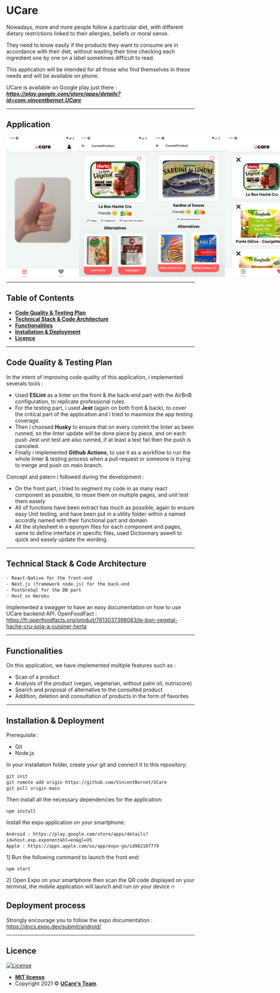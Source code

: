 # UCare

Nowadays, more and more people follow a particular diet, with different dietary restrictions linked to their allergies, beliefs or moral sense.

They need to know easily if the products they want to consume are in accordance with their diet, without wasting their time checking each ingredient one by one on a label sometimes difficult to read.

This application will be intended for all those who find themselves in these needs and will be available on phone.

UCare is available on Google play just there : ***https://play.google.com/store/apps/details?id=com.vincentbernet.UCare***

---

## Application

<p style="display: flex;">
    <img width="195" height="auto" src="screenshot/screenAccueil_1.png"\>
    <img width="195" height="auto"  src="screenshot/screenCurrentProduct_1.png"\>
    <img width="195" height="auto"  src="screenshot/screenCurrentProduct_2.png"\>
    <img width="195" height="auto"  src="screenshot/screenFavoris_1.png"\>
</p>

---

## Table of Contents
-  **[Code Quality & Testing Plan](#GoodPractice)**
-  **[Technical Stack & Code Architecture](#Stack)**
-  **[Functionalities](#Functionalities)**
-  **[Installation & Deployment](#Installation)**
-  **[Licence](#Licence)**

---
<a name='GoodPractice'></a>

## Code Quality & Testing Plan

In the intent of improving code quality of this application, i implemented severals tools :
- Used **ESLint** as a linter on the front & the back-end part with the AirBnB configuration, to replicate professional rules.
- For the testing part, i used **Jest** (again on both front & back), to cover the critical part of the application and i tried to maximize the app testing coverage.
- Then i choosed **Husky** to ensure that on every commit the linter as been runned, so the linter update will be done piece by piece, and on each push Jest unit test are also runned, if at least a test fail then the push is canceled.
- Finally i implemented **Github Actions**, to use it as a workflow to run the whole linter & testing process when a pull request or someone is trying to merge and push on main branch.

Concept and patern i followed during the development :
- On the front part, i tried to segment my code in as many react component as possible, to reuse them on multiple pages, and unit test them easely
- All of functions have been extract has much as possible, again to ensure easy Unit testing, and have been put in a utility folder within a named accordly named with their functional part and domain
- All the stylesheet in a eponym files for each component and pages, same to define interface in specific files, used Dictionnary aswell to quick and easely update the wording.

---
<a name='Stack'></a>

## Technical Stack & Code Architecture

```
- React-Native for the front-end
- Nest.js (framework node.js) for the back-end
- PostGreSql for the DB part
- Host on Heroku
```

Implemented a swagger to have an easy documentation on how to use UCare backend API.
OpenFoodFact : https://fr.openfoodfacts.org/produit/7613037398083/le-bon-vegetal-hache-cru-soja-a-cuisiner-herta

---

<a name='Functionalities'></a>

## Functionalities

On this application, we have implemented multiple features such as :

- Scan of a product
- Analysis of the product (vegan, vegetarian, without palm oil, nutriscore)
- Search and proposal of alternative to the consulted product
- Addition, deletion and consultation of products in the form of favorites

---
<a name='Installation'></a>

## Installation & Deployment

Prerequisite :
-  Git
-  Node.js

In your installation folder, create your git and connect it to this repository:
```
git init
git remote add origin https://github.com/VincentBernet/UCare
git pull origin main
```

Then install all the necessary dependencies for the application:
```
npm install
```

Install the expo application on your smartphone:
```
Android : https://play.google.com/store/apps/details?id=host.exp.exponent&hl=en&gl=US
Apple : https://apps.apple.com/us/app/expo-go/id982107779
```

1] Run the following command to launch the front end:
```
npm start
```
2] Open Expo on your smartphone then scan the QR code displayed on your terminal, the mobile application will launch and run on your device 🔥

## Deployment process

Strongly encourage you to follow the expo documentation : https://docs.expo.dev/submit/android/ 

---

<a name='Licence'></a>

## Licence

[![License](http://img.shields.io/:license-mit-blue.svg?style=flat-square)](http://badges.mit-license.org)

-  **[MIT license](http://opensource.org/licenses/mit-license.php)**
-  Copyright 2021 © **[UCare's Team](#Equipe)**.
